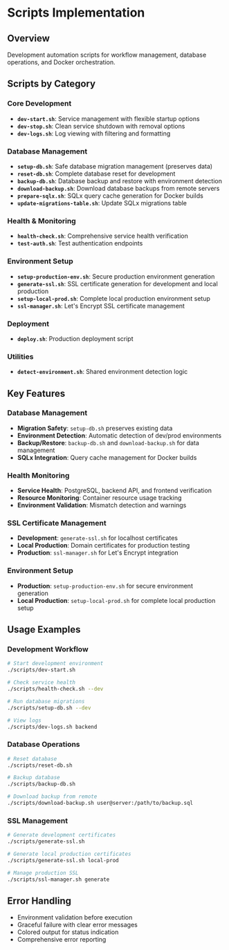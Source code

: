 # Scripts Implementation

## Overview
Development automation scripts for workflow management, database operations, and Docker orchestration.

## Scripts by Category

### Core Development
- **`dev-start.sh`**: Service management with flexible startup options
- **`dev-stop.sh`**: Clean service shutdown with removal options
- **`dev-logs.sh`**: Log viewing with filtering and formatting

### Database Management
- **`setup-db.sh`**: Safe database migration management (preserves data)
- **`reset-db.sh`**: Complete database reset for development
- **`backup-db.sh`**: Database backup and restore with environment detection
- **`download-backup.sh`**: Download database backups from remote servers
- **`prepare-sqlx.sh`**: SQLx query cache generation for Docker builds
- **`update-migrations-table.sh`**: Update SQLx migrations table

### Health & Monitoring
- **`health-check.sh`**: Comprehensive service health verification
- **`test-auth.sh`**: Test authentication endpoints

### Environment Setup
- **`setup-production-env.sh`**: Secure production environment generation
- **`generate-ssl.sh`**: SSL certificate generation for development and local production
- **`setup-local-prod.sh`**: Complete local production environment setup
- **`ssl-manager.sh`**: Let's Encrypt SSL certificate management

### Deployment
- **`deploy.sh`**: Production deployment script

### Utilities
- **`detect-environment.sh`**: Shared environment detection logic

## Key Features

### Database Management
- **Migration Safety**: `setup-db.sh` preserves existing data
- **Environment Detection**: Automatic detection of dev/prod environments
- **Backup/Restore**: `backup-db.sh` and `download-backup.sh` for data management
- **SQLx Integration**: Query cache management for Docker builds

### Health Monitoring
- **Service Health**: PostgreSQL, backend API, and frontend verification
- **Resource Monitoring**: Container resource usage tracking
- **Environment Validation**: Mismatch detection and warnings

### SSL Certificate Management
- **Development**: `generate-ssl.sh` for localhost certificates
- **Local Production**: Domain certificates for production testing
- **Production**: `ssl-manager.sh` for Let's Encrypt integration

### Environment Setup
- **Production**: `setup-production-env.sh` for secure environment generation
- **Local Production**: `setup-local-prod.sh` for complete local production setup

## Usage Examples

### Development Workflow
```bash
# Start development environment
./scripts/dev-start.sh

# Check service health
./scripts/health-check.sh --dev

# Run database migrations
./scripts/setup-db.sh --dev

# View logs
./scripts/dev-logs.sh backend
```

### Database Operations
```bash
# Reset database
./scripts/reset-db.sh

# Backup database
./scripts/backup-db.sh

# Download backup from remote
./scripts/download-backup.sh user@server:/path/to/backup.sql
```

### SSL Management
```bash
# Generate development certificates
./scripts/generate-ssl.sh

# Generate local production certificates
./scripts/generate-ssl.sh local-prod

# Manage production SSL
./scripts/ssl-manager.sh generate
```

## Error Handling
- Environment validation before execution
- Graceful failure with clear error messages
- Colored output for status indication
- Comprehensive error reporting